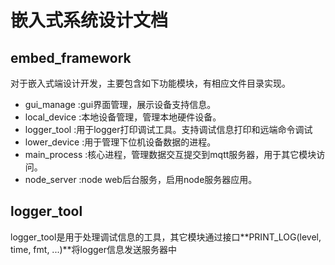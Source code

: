# 嵌入式系统设计文档

## embed_framework

对于嵌入式端设计开发，主要包含如下功能模块，有相应文件目录实现。

- gui_manage    :gui界面管理，展示设备支持信息。
- local_device  :本地设备管理，管理本地硬件设备。
- logger_tool   :用于logger打印调试工具。支持调试信息打印和远端命令调试
- lower_device  :用于管理下位机设备数据的进程。
- main_process  :核心进程，管理数据交互提交到mqtt服务器，用于其它模块访问。
- node_server   :node web后台服务，启用node服务器应用。

## logger_tool

logger_tool是用于处理调试信息的工具，其它模块通过接口**PRINT_LOG(level, time, fmt, ...)**将logger信息发送服务器中

